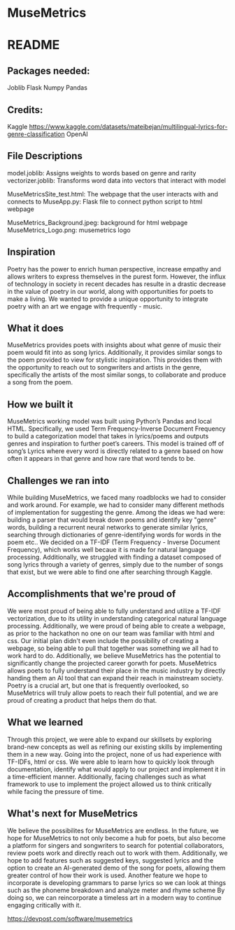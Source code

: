 # MuseMetrics
# README

## Packages needed:

Joblib
Flask
Numpy
Pandas

## Credits:

Kaggle
https://www.kaggle.com/datasets/mateibejan/multilingual-lyrics-for-genre-classification
OpenAI

## File Descriptions
 
model.joblib: Assigns weights to words based on genre and rarity
vectorizer.joblib: Transforms word data into vectors that interact with model

MuseMetricsSite_test.html: The webpage that the user interacts with and connects to 
MuseApp.py: Flask file to connect python script to html webpage

MuseMetrics_Background.jpeg: background for html webpage
MuseMetrics_Logo.png: musemetrics logo

## Inspiration
Poetry has the power to enrich human perspective, increase empathy and allows writers to express themselves in the purest form. However, the influx of technology in society in recent decades has resulte in a drastic decrease in the value of poetry in our world, along with opportunities for poets to make a living. We wanted to provide a unique opportunity to integrate poetry with an art we engage with frequently - music.

## What it does
MuseMetrics provides poets with insights about what genre of music their poem would fit into as song lyrics. Additionally, it provides similar songs to the poem provided to view for stylistic inspiration. This provides them with the opportunity to reach out to songwriters and artists in the genre, specifically the artists of the most similar songs, to collaborate and produce a song from the poem. 

## How we built it
MuseMetrics working model was built using Python’s Pandas and local HTML. Specifically, we used Term Frequency-Inverse Document Frequency to build a categorization model that takes in lyrics/poems and outputs genres and inspiration to further poet’s careers. This model is trained off of song’s Lyrics where every word is directly related to a genre based on how often it appears in that genre and how rare that word tends to be. 

## Challenges we ran into
While building MuseMetrics, we faced many roadblocks we had to consider and work around. For example, we had to consider many different methods of implementation for suggesting the genre. Among the ideas we had were: building a parser that would break down poems and identify key "genre" words, building a recurrent neural networks to generate similar lyrics, searching through dictionaries of genre-identifying words for words in the poem etc.. We decided on a TF-IDF (Term Frequency - Inverse Document Frequency), which works well becaue it is made for natural language processing. Additionally, we struggled with finding a dataset composed of song lyrics through a variety of genres, simply due to the number of songs that exist, but we were able to find one after searching through Kaggle.

## Accomplishments that we're proud of
We were most proud of being able to fully understand and utilize a TF-IDF vectorization, due to its utility in understanding categorical natural language processing. Additionally, we were proud of being able to create a webpage, as prior to the hackathon no one on our team was familiar with html and css. Our initial plan didn't even include the possibility of creating a webpage, so being able to pull that together was something we all had to work hard to do. 
Additionally, we believe MuseMetrics has the potential to significantly change the projected career gorwth for poets. MuseMetrics allows poets to fully understand their place in the music industry by directly handing them an AI tool that can expand their reach in mainstream society. Poetry is a crucial art, but one that is frequently overlooked, so MuseMetrics will truly allow poets to reach their full potential, and we are proud of creating a product that helps them do that.

## What we learned
Through this project, we were able to expand our skillsets by exploring brand-new concepts as well as refining our existing skills by implementing them in a new way. Going into the project, none of us had experience with TF-IDFs, html or css. We were able to learn how to quickly look through documentation, identify what would apply to our project and implement it in a time-efficient manner. Additionally, facing challenges such as what framework to use to implement the project allowed us to think critically while facing the pressure of time.

## What's next for MuseMetrics
We believe the possibilites for MuseMetrics are endless. In the future, we hope for MuseMetrics to not only become a hub for poets, but also become a platform for singers and songwriters to search for potential collaborators, review poets work and directly reach out to work with them. Additionally, we hope to add features such as suggested keys, suggested lyrics and the option to create an AI-generated demo of the song for poets, allowing them greater control of how their work is used. Another feature we hope to incorporate is developing grammars to parse lyrics so we can look at things such as the phoneme breakdown and analyze meter and rhyme scheme By doing so, we can reincorporate a timeless art in a modern way to continue engaging critically with it.


https://devpost.com/software/musemetrics
